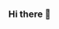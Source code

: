 ### Hi there 👋

<!--
**Starishi/Starishi** is a ✨ _special_ ✨ repository because its `README.md` (this file) appears on your GitHub profile.

Here are some ideas to get you started:

- 🔭 I’m currently working on ... learning Electron
- 🌱 I’m currently learning ... electron!
- 👯 I’m looking to collaborate on ... nothing!
- 🤔 I’m looking for help with ... Electron
- 💬 Ask me about ...food
- 📫 How to reach me: ...please dont
- ⚡ Fun fact: ...I am a cat
-->
